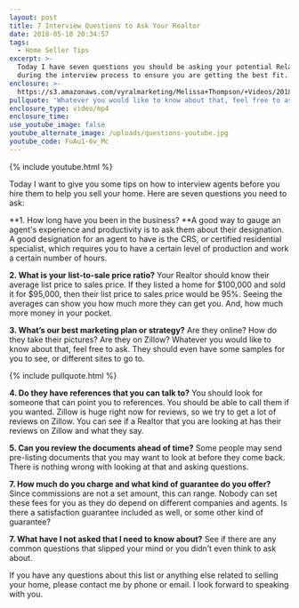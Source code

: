 ```yaml
---
layout: post
title: 7 Interview Questions to Ask Your Realtor
date: 2018-05-10 20:34:57
tags:
  - Home Seller Tips
excerpt: >-
  Today I have seven questions you should be asking your potential Relator
  during the interview process to ensure you are getting the best fit.
enclosure: >-
  https://s3.amazonaws.com/vyralmarketing/Melissa+Thompson/+Videos/2018/May/Memphis+Real+Estate+Agent-+7+Interview+Questions+to+Ask+Your+Realtor.mp4
pullquote: 'Whatever you would like to know about that, feel free to ask.'
enclosure_type: video/mp4
enclosure_time:
use_youtube_image: false
youtube_alternate_image: /uploads/questions-youtube.jpg
youtube_code: FuAu1-6v_Mc
---
```


{% include youtube.html %}

Today I want to give you some tips on how to interview agents before you hire them to help you sell your home. Here are seven questions you need to ask:

**1. How long have you been in the business?&nbsp;**A good way to gauge an agent's experience and productivity is to ask them about their designation. A good designation for an agent to have is the CRS, or certified residential specialist, which requires you to have a certain level of production and work a certain number of hours.

**2. What is your list-to-sale price ratio?** Your Realtor should know their average list price to sales price. If they listed a home for $100,000 and sold it for $95,000, then their list price to sales price would be 95%. Seeing the averages can show you how much more they can get you. And, how much more money in your pocket.

**3. What’s our best marketing plan or strategy?** Are they online? How do they take their pictures? Are they on Zillow? Whatever you would like to know about that, feel free to ask. They should even have some samples for you to see, or different sites to go to.

{% include pullquote.html %}

**4. Do they have references that you can talk to?** You should look for someone that can point you to references. You should be able to call them if you wanted. Zillow is huge right now for reviews, so we try to get a lot of reviews on Zillow. You can see if a Realtor that you are looking at has their reviews on Zillow and what they say.

**5. Can you review the documents ahead of time?** Some people may send pre-listing documents that you may want to look at before they come back. There is nothing wrong with looking at that and asking questions.

**7. How much do you charge and what kind of guarantee do you offer?** Since commissions are not a set amount, this can range. Nobody can set these fees for you as they do depend on different companies and agents. Is there a satisfaction guarantee included as well, or some other kind of guarantee?

**7. What have I not asked that I need to know about?** See if there are any common questions that slipped your mind or you didn’t even think to ask about.

If you have any questions about this list or anything else related to selling your home, please contact me by phone or email. I look forward to speaking with you.